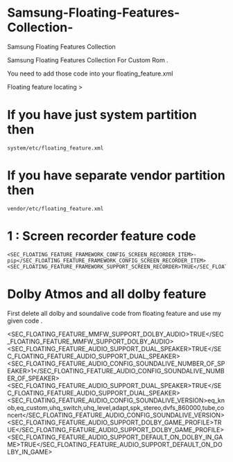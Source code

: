 # Samsung-Floating-Features-Collection-
Samsung Floating Features Collection

Samsung Floating Features Collection For Custom Rom .

You need to add those code into your floating_feature.xml

Floating feature locating >

# If you have just system partition then 

    system/etc/floating_feature.xml

# If you have separate vendor partition then 

    vendor/etc/floating_feature.xml   


# 1 : Screen recorder feature code

    <SEC_FLOATING_FEATURE_FRAMEWORK_CONFIG_SCREEN_RECORDER_ITEM>-pip</SEC_FLOATING_FEATURE_FRAMEWORK_CONFIG_SCREEN_RECORDER_ITEM>
    <SEC_FLOATING_FEATURE_FRAMEWORK_SUPPORT_SCREEN_RECORDER>TRUE</SEC_FLOATING_FEATURE_FRAMEWORK_SUPPORT_SCREEN_RECORDER>
   
# Dolby Atmos and all dolby feature 
 First delete all dolby and soundalive code from floating feature and use my given code .
 
 <SEC_FLOATING_FEATURE_MMFW_SUPPORT_DOLBY_AUDIO>TRUE</SEC_FLOATING_FEATURE_MMFW_SUPPORT_DOLBY_AUDIO>
 <SEC_FLOATING_FEATURE_AUDIO_SUPPORT_DUAL_SPEAKER>TRUE</SEC_FLOATING_FEATURE_AUDIO_SUPPORT_DUAL_SPEAKER>
 <SEC_FLOATING_FEATURE_AUDIO_CONFIG_SOUNDALIVE_NUMBER_OF_SPEAKER>1</SEC_FLOATING_FEATURE_AUDIO_CONFIG_SOUNDALIVE_NUMBER_OF_SPEAKER>
 <SEC_FLOATING_FEATURE_AUDIO_SUPPORT_DUAL_SPEAKER>TRUE</SEC_FLOATING_FEATURE_AUDIO_SUPPORT_DUAL_SPEAKER>
 <SEC_FLOATING_FEATURE_AUDIO_CONFIG_SOUNDALIVE_VERSION>eq_knob,eq_custom,uhq_switch,uhq_level,adapt,spk_stereo,dvfs_860000,tube,concert</SEC_FLOATING_FEATURE_AUDIO_CONFIG_SOUNDALIVE_VERSION>
 <SEC_FLOATING_FEATURE_AUDIO_SUPPORT_DOLBY_GAME_PROFILE>TRUE</SEC_FLOATING_FEATURE_AUDIO_SUPPORT_DOLBY_GAME_PROFILE>
 <SEC_FLOATING_FEATURE_AUDIO_SUPPORT_DEFAULT_ON_DOLBY_IN_GAME>TRUE</SEC_FLOATING_FEATURE_AUDIO_SUPPORT_DEFAULT_ON_DOLBY_IN_GAME>
